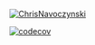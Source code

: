 [![ChrisNavoczynski](https://circleci.com/gh/ChrisNavoczynski/AD340-MobileApp.svg?style=svg)](https://app.circleci.com/pipelines/github/ChrisNavoczynski/AD340-MobileApp)

[![codecov](https://codecov.io/gh/ChrisNavoczynski/AD340-MobileApp/branch/main/graph/badge.svg?token=K2HTW62N6C)](https://codecov.io/gh/ChrisNavoczynski/AD340-MobileApp)